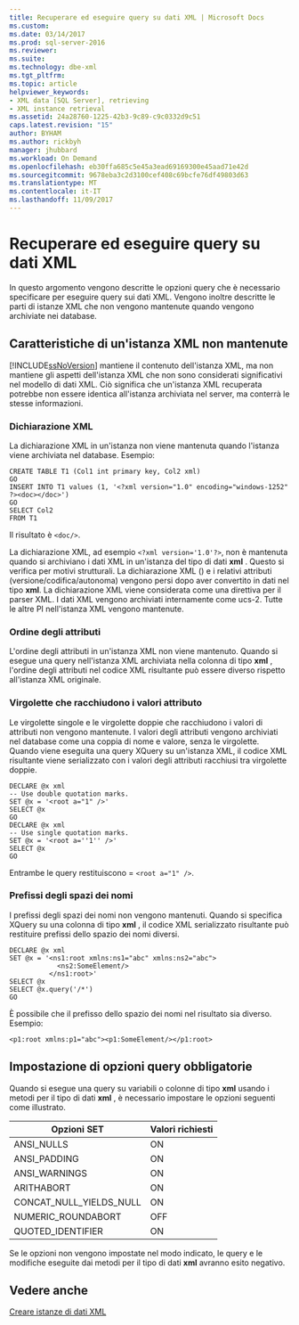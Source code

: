 ```yaml
---
title: Recuperare ed eseguire query su dati XML | Microsoft Docs
ms.custom: 
ms.date: 03/14/2017
ms.prod: sql-server-2016
ms.reviewer: 
ms.suite: 
ms.technology: dbe-xml
ms.tgt_pltfrm: 
ms.topic: article
helpviewer_keywords:
- XML data [SQL Server], retrieving
- XML instance retrieval
ms.assetid: 24a28760-1225-42b3-9c89-c9c0332d9c51
caps.latest.revision: "15"
author: BYHAM
ms.author: rickbyh
manager: jhubbard
ms.workload: On Demand
ms.openlocfilehash: eb30ffa685c5e45a3ead69169300e45aad71e42d
ms.sourcegitcommit: 9678eba3c2d3100cef408c69bcfe76df49803d63
ms.translationtype: MT
ms.contentlocale: it-IT
ms.lasthandoff: 11/09/2017
---
```

# <a name="retrieve-and-query-xml-data"></a>Recuperare ed eseguire query su dati XML
  In questo argomento vengono descritte le opzioni query che è necessario specificare per eseguire query sui dati XML. Vengono inoltre descritte le parti di istanze XML che non vengono mantenute quando vengono archiviate nei database.  
  
##  <a name="features"></a> Caratteristiche di un'istanza XML non mantenute  
 [!INCLUDE[ssNoVersion](../../includes/ssnoversion-md.md)] mantiene il contenuto dell'istanza XML, ma non mantiene gli aspetti dell'istanza XML che non sono considerati significativi nel modello di dati XML. Ciò significa che un'istanza XML recuperata potrebbe non essere identica all'istanza archiviata nel server, ma conterrà le stesse informazioni.  
  
### <a name="xml-declaration"></a>Dichiarazione XML  
 La dichiarazione XML in un'istanza non viene mantenuta quando l'istanza viene archiviata nel database. Esempio:  
  
```  
CREATE TABLE T1 (Col1 int primary key, Col2 xml)  
GO  
INSERT INTO T1 values (1, '<?xml version="1.0" encoding="windows-1252" ?><doc></doc>')  
GO  
SELECT Col2  
FROM T1  
```  
  
 Il risultato è `<doc/>`.  
  
 La dichiarazione XML, ad esempio `<?xml version='1.0'?>`, non è mantenuta quando si archiviano i dati XML in un'istanza del tipo di dati **xml** . Questo si verifica per motivi strutturali. La dichiarazione XML () e i relativi attributi (versione/codifica/autonoma) vengono persi dopo aver convertito in dati nel tipo **xml**. La dichiarazione XML viene considerata come una direttiva per il parser XML. I dati XML vengono archiviati internamente come ucs-2. Tutte le altre PI nell'istanza XML vengono mantenute.  
  
  
### <a name="order-of-attributes"></a>Ordine degli attributi  
 L'ordine degli attributi in un'istanza XML non viene mantenuto. Quando si esegue una query nell'istanza XML archiviata nella colonna di tipo **xml** , l'ordine degli attributi nel codice XML risultante può essere diverso rispetto all'istanza XML originale.  
  
  
### <a name="quotation-marks-around-attribute-values"></a>Virgolette che racchiudono i valori attributo  
 Le virgolette singole e le virgolette doppie che racchiudono i valori di attributi non vengono mantenute. I valori degli attributi vengono archiviati nel database come una coppia di nome e valore, senza le virgolette. Quando viene eseguita una query XQuery su un'istanza XML, il codice XML risultante viene serializzato con i valori degli attributi racchiusi tra virgolette doppie.  
  
```  
DECLARE @x xml  
-- Use double quotation marks.  
SET @x = '<root a="1" />'  
SELECT @x  
GO  
DECLARE @x xml  
-- Use single quotation marks.  
SET @x = '<root a=''1'' />'  
SELECT @x  
GO  
```  
  
 Entrambe le query restituiscono = `<root a="1" />`.  
  
  
### <a name="namespace-prefixes"></a>Prefissi degli spazi dei nomi  
 I prefissi degli spazi dei nomi non vengono mantenuti. Quando si specifica XQuery su una colonna di tipo **xml** , il codice XML serializzato risultante può restituire prefissi dello spazio dei nomi diversi.  
  
```  
DECLARE @x xml  
SET @x = '<ns1:root xmlns:ns1="abc" xmlns:ns2="abc">  
            <ns2:SomeElement/>  
          </ns1:root>'  
SELECT @x  
SELECT @x.query('/*')  
GO  
```  
  
 È possibile che il prefisso dello spazio dei nomi nel risultato sia diverso. Esempio:  
  
```  
<p1:root xmlns:p1="abc"><p1:SomeElement/></p1:root>  
```  
  
  
##  <a name="query"></a> Impostazione di opzioni query obbligatorie  
 Quando si esegue una query su variabili o colonne di tipo **xml** usando i metodi per il tipo di dati **xml** , è necessario impostare le opzioni seguenti come illustrato.  
  
|Opzioni SET|Valori richiesti|  
|-----------------|---------------------|  
|ANSI_NULLS|ON|  
|ANSI_PADDING|ON|  
|ANSI_WARNINGS|ON|  
|ARITHABORT|ON|  
|CONCAT_NULL_YIELDS_NULL|ON|  
|NUMERIC_ROUNDABORT|OFF|  
|QUOTED_IDENTIFIER|ON|  
  
 Se le opzioni non vengono impostate nel modo indicato, le query e le modifiche eseguite dai metodi per il tipo di dati **xml** avranno esito negativo.  
  
  
## <a name="see-also"></a>Vedere anche  
 [Creare istanze di dati XML](../../relational-databases/xml/create-instances-of-xml-data.md)  
  
  
